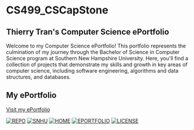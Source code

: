 # CS499_CSCapStone

## Thierry Tran's Computer Science ePortfolio

Welcome to my Computer Science ePortfolio! This portfolio represents the culmination of my journey through the Bachelor of Science in Computer Science program at Southern New Hampshire University. Here, you'll find a collection of projects that demonstrate my skills and growth in key areas of computer science, including software engineering, algorithms and data structures, and databases.

## My ePortfolio
[Visit my ePortfolio](https://thierrytuantran.github.io/CS499_CSCapStone/)

[![REPO](https://img.shields.io/badge/REPO-blue)](https://github.com/your-repo-link)
[![SNHU](https://img.shields.io/badge/SNHU-purple)](https://www.snhu.edu)
[![HOME](https://img.shields.io/badge/HOME-blue)](https://your-home-page-link.com)
[![EPORTFOLIO](https://img.shields.io/badge/EPORTFOLIO-blue)](https://thierrytuantran.github.io/CS499_CSCapStone/)
[![LICENSE](https://img.shields.io/badge/LICENSE-MIT-green)](https://opensource.org/licenses/MIT)
